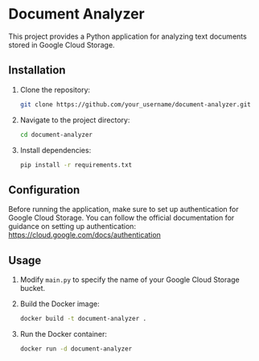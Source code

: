 # Document Analyzer

This project provides a Python application for analyzing text documents stored in Google Cloud Storage.

## Installation

1. Clone the repository:

    ```bash
    git clone https://github.com/your_username/document-analyzer.git
    ```

2. Navigate to the project directory:

    ```bash
    cd document-analyzer
    ```

3. Install dependencies:

    ```bash
    pip install -r requirements.txt
    ```

## Configuration

Before running the application, make sure to set up authentication for Google Cloud Storage. You can follow the official documentation for guidance on setting up authentication: https://cloud.google.com/docs/authentication

## Usage

1. Modify `main.py` to specify the name of your Google Cloud Storage bucket.

2. Build the Docker image:

    ```bash
    docker build -t document-analyzer .
    ```

3. Run the Docker container:

    ```bash
    docker run -d document-analyzer
    ```

